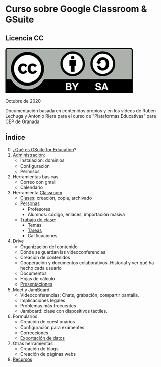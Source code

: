 # Curso sobre Google Classroom & GSuite

## Licencia CC

![Licencia CC](./images/Licencia_CC.png)

Octubre de 2020

Documentación basada en contenidos propios y en los vídeos de Rubén Lechuga y Antonio Riera para el curso de "Plataformas Educativas" para CEP de Granada

## Índice

0. ¿[Qué es GSuite for Education](./QueEsGSuiteForEdu.md)?
1. [Administración](./Administracion.md):
    * Instalación: dominios
    * Configuración
    * Permisos
1. Herramientas básicas
    * Correo con gmail
    * Calendario    
1. Herramienta [Classroom](./Classroom.md)
    * [Clases](./Clases.md): creación, copia, archivado
    * [Personas](./Personas.md)
        * Profesores
        * Alumnos: código, enlaces, importación masiva
    * [Trabajo de clase](./TrabajoClase.md): 
        * Temas
        * [Tareas](./Tareas.md)
        * Calificaciones
1. Drive
    * Organización del contenido
    * Dónde se guardan las videoconferencias
    * Creación de contenidos
    * Cooperación y documentos colaborativos. Historial y ver qué ha hecho cada usuario 
    * Documentos
    * Hojas de cálculo
    * [Presentaciones](./Presentaciones.md)
1. Meet y JamBoard
    * Videoconferencias: Chats, grabación, compartir pantalla. 
    * Implicaciones legales
    * Problemas más frecuentes
    * Jamboard: clase con dispositivos táctiles.
1. Formularios
    * Creación de cuestionarios
    * Configuración para exámentes
    * Correcciones
    * [Exportación de datos](./Exportacion.md)
1. Otras herramientas
    * Creación de blogs
    * Creación de páginas webs
1. [Recursos](./Recursos.md)
